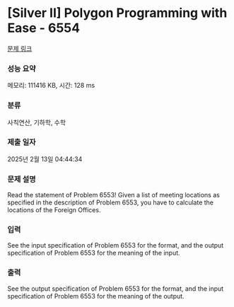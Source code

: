 # [Silver II] Polygon Programming with Ease - 6554 

[문제 링크](https://www.acmicpc.net/problem/6554) 

### 성능 요약

메모리: 111416 KB, 시간: 128 ms

### 분류

사칙연산, 기하학, 수학

### 제출 일자

2025년 2월 13일 04:44:34

### 문제 설명

<p>Read the statement of Problem 6553! Given a list of meeting locations as specified in the description of Problem 6553, you have to calculate the locations of the Foreign Offices.</p>

### 입력 

 <p>See the input specification of Problem 6553 for the format, and the output specification of Problem 6553 for the meaning of the input.</p>

### 출력 

 <p>See the output specification of Problem 6553 for the format, and the input specification of Problem 6553 for the meaning of the output.</p>

